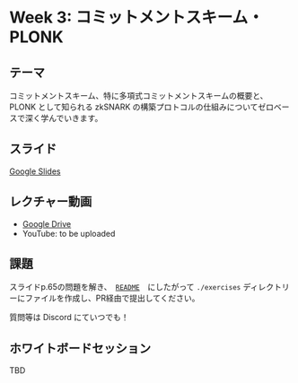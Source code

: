 # Week 3: コミットメントスキーム・PLONK

## テーマ

コミットメントスキーム、特に多項式コミットメントスキームの概要と、PLONK として知られる zkSNARK の構築プロトコルの仕組みについてゼロベースで深く学んでいきます。

## スライド

[Google Slides](https://docs.google.com/presentation/d/15BKX7Qx8Mpq_MlSRAsAF_Nfre2grE1ddqgj3qf9vlfw)

## レクチャー動画

- [Google Drive](https://drive.google.com/drive/folders/19VH4PR5RaUiwyzlwGo1PiMuUUriO7URy)
- YouTube: to be uploaded

## 課題

スライドp.65の問題を解き、　[`README`](../README.md)　にしたがって `./exercises` ディレクトリーにファイルを作成し、PR経由で提出してください。

質問等は Discord にていつでも！

## ホワイトボードセッション

TBD